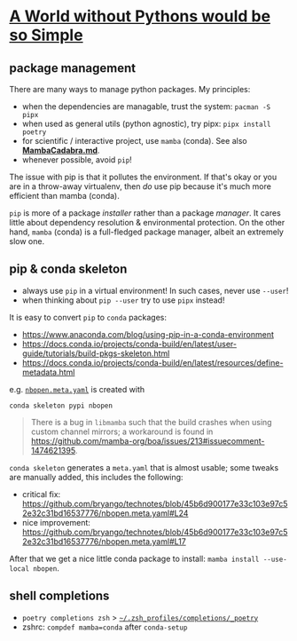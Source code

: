# [A World without Pythons would be so Simple](https://arxiv.org/abs/2102.07774)

## package management

There are many ways to manage python packages. My principles:

- when the dependencies are managable, trust the system: `pacman -S pipx`
- when used as general utils (python agnostic), try pipx:  `pipx install poetry`
- for scientific / interactive project, use `mamba` (conda). See also [**MambaCadabra.md**](./MambaCadabra.md).
- whenever possible, avoid `pip`!

The issue with pip is that it pollutes the environment. If that's okay or you are in a throw-away virtualenv, then _do_ use pip because it's much more efficient than mamba (conda).

`pip` is more of a package _installer_ rather than a package _manager_. It cares little about dependency resolution & environmental protection. On the other hand, `mamba` (conda) is a full-fledged package manager, albeit an extremely slow one.

## pip & conda skeleton

- always use `pip` in a virtual environment! In such cases, never use `--user`!
- when thinking about `pip --user` try to use `pipx` instead!

It is easy to convert `pip` to `conda` packages:

- https://www.anaconda.com/blog/using-pip-in-a-conda-environment
- https://docs.conda.io/projects/conda-build/en/latest/user-guide/tutorials/build-pkgs-skeleton.html
- https://docs.conda.io/projects/conda-build/en/latest/resources/define-metadata.html

e.g. [`nbopen.meta.yaml`](./nbopen.meta.yaml) is created with

```
conda skeleton pypi nbopen
```
> There is a bug in `libmamba` such that the build crashes when using custom channel mirrors; a workaround is found in https://github.com/mamba-org/boa/issues/213#issuecomment-1474621395.

`conda skeleton` generates a `meta.yaml` that is almost usable; some tweaks are manually added, this includes the following:
- critical fix: https://github.com/bryango/technotes/blob/45b6d900177e33c103e97c52e32c31bd16537776/nbopen.meta.yaml#L24
- nice improvement: https://github.com/bryango/technotes/blob/45b6d900177e33c103e97c52e32c31bd16537776/nbopen.meta.yaml#L17

After that we get a nice little conda package to install: `mamba install --use-local nbopen`.

## shell completions

- `poetry completions zsh` > [`~/.zsh_profiles/completions/_poetry`](https://github.com/bryango/zsh-profiles/blob/-/completions/_poetry)
- zshrc: `compdef mamba=conda` after `conda-setup`
